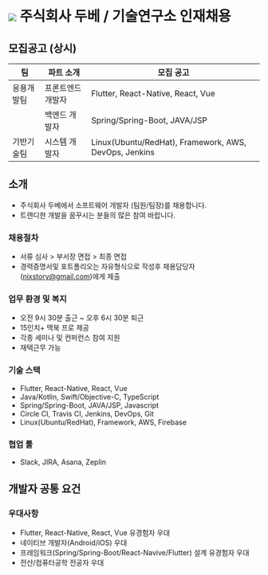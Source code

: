 # <img src="https://user-images.githubusercontent.com/38146144/74117217-49c86b00-4bfa-11ea-8989-d4bfc7d00215.png"></img> 주식회사 두베 / 기술연구소 인재채용

## 모집공고 (상시)
<p>

| 팀          | 파트 소개                                  | 모집 공고                                               |
| ----------- | --------------------------------------- | ----------------------------------------------------- |
| 응용개발팀     | 프론트엔드 개발자                            | Flutter, React-Native, React, Vue     |
|             | 백엔드 개발자                               | Spring/Spring-Boot, JAVA/JSP |
| 기반기술팀     | 시스템 개발자                               | Linux(Ubuntu/RedHat), Framework, AWS, DevOps, Jenkins |
</p> 

## 소개
* 주식회사 두베에서 소프트웨어 개발자 (팀원/팀장)를 채용합니다. 
* 트렌디한 개발을 꿈꾸시는 분들의 많은 참여 바랍니다.

### 채용절차
* 서류 심사 > 부서장 면접 > 최종 면접
* 경력증명서및 포트폴리오는 자유형식으로 작성후 채용담당자(nixstory@gmail.com)에게 제출

### 업무 환경 및 복지
* 오전 9시 30분 출근 ~ 오후 6시 30분 퇴근
* 15인치+ 맥북 프로 제공
* 각종 세미나 및 컨퍼런스 참여 지원
* 재택근무 가능 

### 기술 스택
* Flutter, React-Native, React, Vue
* Java/Kotlin, Swift/Objective-C, TypeScript
* Spring/Spring-Boot, JAVA/JSP, Javascript
* Circle CI, Travis CI, Jenkins, DevOps, Git
* Linux(Ubuntu/RedHat), Framework, AWS, Firebase

### 협업 툴
* Slack, JIRA, Asana, Zeplin

## 개발자 공통 요건

### 우대사항
* Flutter, React-Native, React, Vue 유경험자 우대 
* 네이티브 개발자(Android/iOS) 우대
* 프레임워크(Spring/Spring-Boot/React-Navive/Flutter) 설계 유경험자 우대
* 전산/컴퓨터공학 전공자 우대

